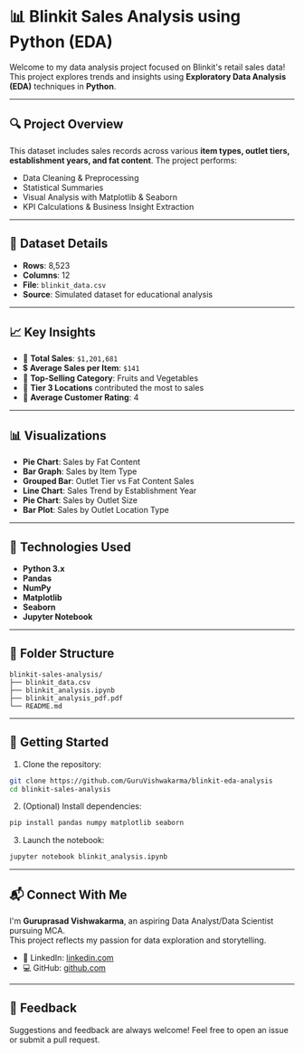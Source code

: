 # 📊 Blinkit Sales Analysis using Python (EDA)

Welcome to my data analysis project focused on Blinkit's retail sales data!  
This project explores trends and insights using **Exploratory Data Analysis (EDA)** techniques in **Python**.

---

## 🔍 Project Overview

This dataset includes sales records across various **item types, outlet tiers, establishment years, and fat content**. The project performs:

- Data Cleaning & Preprocessing
- Statistical Summaries
- Visual Analysis with Matplotlib & Seaborn
- KPI Calculations & Business Insight Extraction

---

## 📂 Dataset Details

- **Rows**: 8,523  
- **Columns**: 12  
- **File**: `blinkit_data.csv`  
- **Source**: Simulated dataset for educational analysis

---

## 📈 Key Insights

- 🛒 **Total Sales**: `$1,201,681`
- 💲 **Average Sales per Item**: `$141`
- 🥦 **Top-Selling Category**: Fruits and Vegetables
- 🏬 **Tier 3 Locations** contributed the most to sales
- 🌟 **Average Customer Rating**: 4

---

## 📊 Visualizations

- **Pie Chart**: Sales by Fat Content
- **Bar Graph**: Sales by Item Type
- **Grouped Bar**: Outlet Tier vs Fat Content Sales
- **Line Chart**: Sales Trend by Establishment Year
- **Pie Chart**: Sales by Outlet Size
- **Bar Plot**: Sales by Outlet Location Type

---

## 🧰 Technologies Used

- **Python 3.x**
- **Pandas**
- **NumPy**
- **Matplotlib**
- **Seaborn**
- **Jupyter Notebook**

---

## 📁 Folder Structure

```
blinkit-sales-analysis/
├── blinkit_data.csv
├── blinkit_analysis.ipynb
├── blinkit_analysis_pdf.pdf
└── README.md
```

---

## 🚀 Getting Started

1. Clone the repository:
```bash
git clone https://github.com/GuruVishwakarma/blinkit-eda-analysis
cd blinkit-sales-analysis
```

2. (Optional) Install dependencies:
```bash
pip install pandas numpy matplotlib seaborn
```

3. Launch the notebook:
```bash
jupyter notebook blinkit_analysis.ipynb
```

---

## 📬 Connect With Me

I'm **Guruprasad Vishwakarma**, an aspiring Data Analyst/Data Scientist pursuing MCA.  
This project reflects my passion for data exploration and storytelling.

- 🔗 LinkedIn: [linkedin.com](https://www.linkedin.com/in/guruprasad-vishwakarma-471884321/)  
- 💻 GitHub: [github.com](https://github.com/GuruVishwakarma/blinkit-eda-analysis)

---

## 🙌 Feedback

Suggestions and feedback are always welcome! Feel free to open an issue or submit a pull request.
